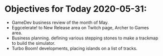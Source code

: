 # Objectives for Today 2020-05-31:

- GameDev business review of the month of May.
- Eggcelerate! to New Release area on Twitch page, Archer to Games area.
- Business planning. defining various stepping stones to make a trackmap to build the simulator.
- Turbo Boom! developments, placing islands on a list of tracks.
